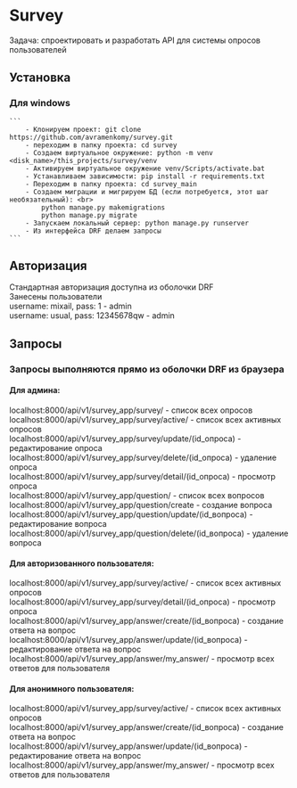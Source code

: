 # Survey
Задача: спроектировать и разработать API для системы опросов пользователей

## Установка
### Для windows
    ```
        - Клонируем проект: git clone https://github.com/avramenkomy/survey.git
        - переходим в папку проекта: cd survey
        - Создаем виртуальное окружение: python -m venv <disk_name>/this_projects/survey/venv
        - Активируем виртуальное окружение venv/Scripts/activate.bat
        - Устанавливаем зависимости: pip install -r requirements.txt
        - Переходим в папку проекта: cd survey_main
        - Создаем миграции и мигрируем БД (если потребуется, этот шаг необязательный): <br>
            python manage.py makemigrations
            python manage.py migrate        
        - Запускаем локальный сервер: python manage.py runserver
        - Из интерфейса DRF делаем запросы
    ```

## Авторизация
Стандартная авторизация доступна из оболочки DRF <br>
Занесены пользователи<br>
username: mixail, pass: 1 - admin <br>
username: usual, pass: 12345678qw - admin <br>


## Запросы
### Запросы выполняются прямо из оболочки DRF из браузера
#### Для админа: <br>
localhost:8000/api/v1/survey_app/survey/ - список всех опросов <br>
localhost:8000/api/v1/survey_app/survey/active/ - список всех активных опросов <br>
localhost:8000/api/v1/survey_app/survey/update/(id_опроса) - редактирование опроса <br>
localhost:8000/api/v1/survey_app/survey/delete/(id_опроса) - удаление опроса <br>
localhost:8000/api/v1/survey_app/survey/detail/(id_опроса) - просмотр опроса <br>
localhost:8000/api/v1/survey_app/question/ - список всех вопросов <br>
localhost:8000/api/v1/survey_app/question/create - создание вопроса <br>
localhost:8000/api/v1/survey_app/question/update/(id_вопроса) - редактирование вопроса <br>
localhost:8000/api/v1/survey_app/question/delete/(id_вопроса) - удаление вопроса <br>

#### Для авторизованного пользователя:
localhost:8000/api/v1/survey_app/survey/active/ - список всех активных опросов <br>
localhost:8000/api/v1/survey_app/survey/detail/(id_опроса) - просмотр опроса <br>
localhost:8000/api/v1/survey_app/answer/create/(id_вопроса) - создание ответа на вопрос <br>
localhost:8000/api/v1/survey_app/answer/update/(id_вопроса) - редактирование ответа на вопрос <br>
localhost:8000/api/v1/survey_app/answer/my_answer/ - просмотр всех ответов для пользователя <br>

#### Для анонимного пользователя:
localhost:8000/api/v1/survey_app/survey/active/ - список всех активных опросов <br>
localhost:8000/api/v1/survey_app/answer/create/(id_вопроса) - создание ответа на вопрос <br>
localhost:8000/api/v1/survey_app/answer/update/(id_вопроса) - редактирование ответа на вопрос <br>
localhost:8000/api/v1/survey_app/answer/my_answer/ - просмотр всех ответов для пользователя <br>
